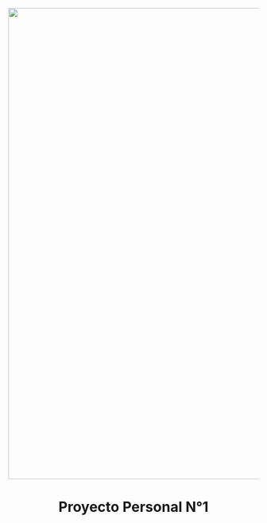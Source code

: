<img width = "950px" align = "center" src="https://github.com/Lucas-devSoft/Python/assets/111676352/69fa3548-30c5-4304-b9e1-01619683b517"></img> 
<h1 align = "center" font = "arial"> Proyecto Personal N°1 </h1>
